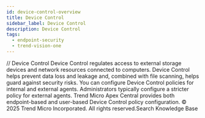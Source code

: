 ```yaml
---
id: device-control-overview
title: Device Control
sidebar_label: Device Control
description: Device Control
tags:
  - endpoint-security
  - trend-vision-one
---
```


/*<![CDATA[*/ $('#title').html($('meta[name=map-description]').attr('content')); /*]]>*/ Device Control Device Control regulates access to external storage devices and network resources connected to computers. Device Control helps prevent data loss and leakage and, combined with file scanning, helps guard against security risks. You can configure Device Control policies for internal and external agents. Administrators typically configure a stricter policy for external agents. Trend Micro Apex Central provides both endpoint-based and user-based Device Control policy configuration. © 2025 Trend Micro Incorporated. All rights reserved.Search Knowledge Base